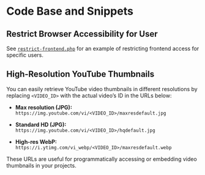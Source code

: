 # Code Base and Snippets

## Restrict Browser Accessibility for User

See [`restrict-frontend.php`](url:https://github.com/narenjadav-e2m/code-stacks/blob/main/restrict-frontend.php) for an example of restricting frontend access for specific users.

## High-Resolution YouTube Thumbnails

You can easily retrieve YouTube video thumbnails in different resolutions by replacing `<VIDEO_ID>` with the actual video’s ID in the URLs below:

- **Max resolution (JPG):**
  `https://img.youtube.com/vi/<VIDEO_ID>/maxresdefault.jpg`

- **Standard HD (JPG):**
  `https://img.youtube.com/vi/<VIDEO_ID>/hqdefault.jpg`

- **High-res WebP:**
  `https://i.ytimg.com/vi_webp/<VIDEO_ID>/maxresdefault.webp`

These URLs are useful for programmatically accessing or embedding video thumbnails in your projects.